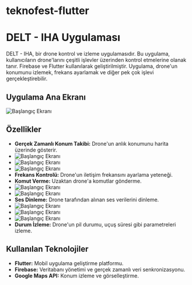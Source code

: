 # teknofest-flutter
# DELT - IHA Uygulaması

DELT - IHA, bir drone kontrol ve izleme uygulamasıdır. Bu uygulama, kullanıcıların drone'larını çeşitli işlevler üzerinden kontrol etmelerine olanak tanır. Firebase ve Flutter kullanılarak geliştirilmiştir. Uygulama, drone'un konumunu izlemek, frekans ayarlamak ve diğer pek çok işlevi gerçekleştirebilir.
## Uygulama Ana Ekranı
![Başlangıç Ekranı](1.jpeg)

## Özellikler

- **Gerçek Zamanlı Konum Takibi:** Drone'un anlık konumunu harita üzerinde gösterir.
- ![Başlangıç Ekranı](2.jpeg)
- ![Başlangıç Ekranı](3.jpeg)
- ![Başlangıç Ekranı](4.jpeg)
- **Frekans Kontrolü:** Drone'un iletişim frekansını ayarlama yeteneği.
- **Komut Verme:** Uzaktan drone'a komutlar gönderme.
- ![Başlangıç Ekranı](8.jpeg)
- ![Başlangıç Ekranı](9.jpeg)
- **Ses Dinleme:** Drone tarafından alınan ses verilerini dinleme.
- ![Başlangıç Ekranı](5.jpeg)
- ![Başlangıç Ekranı](6.jpeg)
- ![Başlangıç Ekranı](7.jpeg)
- **Durum İzleme:** Drone'un pil durumu, uçuş süresi gibi parametreleri izleme.

## Kullanılan Teknolojiler

- **Flutter:** Mobil uygulama geliştirme platformu.
- **Firebase:** Veritabanı yönetimi ve gerçek zamanlı veri senkronizasyonu.
- **Google Maps API:** Konum izleme ve görselleştirme.

